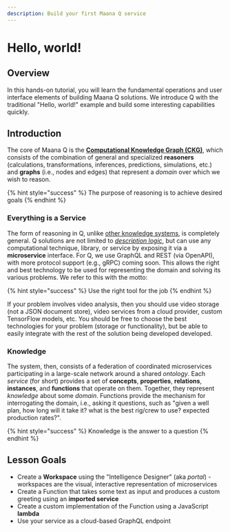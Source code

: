 ```yaml
---
description: Build your first Maana Q service
---
```


# Hello, world!

## Overview

In this hands-on tutorial, you will learn the fundamental operations and user interface elements of building Maana Q solutions.  We introduce Q with the traditional "Hello, world!" example and build some interesting capabilities quickly.

## Introduction

The core of Maana Q is the [**Computational Knowledge Graph \(CKG\)**](../../../product-guide/platform-features/computational-knowledge-graph/), which consists of the combination of general and specialized **reasoners** \(calculations, transformations, inferences, predictions, simulations, etc.\) and **graphs** \(i.e., nodes and edges\) that represent a _domain_ over which we wish to reason.

{% hint style="success" %}
The purpose of reasoning is to achieve desired goals
{% endhint %}

### Everything is a Service

The form of reasoning in Q, unlike [other knowledge systems](https://en.wikipedia.org/wiki/Semantic_Web), is completely general.  Q solutions are not limited to [_description logic_](https://en.wikipedia.org/wiki/Description_logic), but can use any computational technique, library, or service by exposing it via a **microservice** interface.  For Q, we use GraphQL and REST \(via OpenAPI\), with more protocol support \(e.g., gRPC\) coming soon.  This allows the right and best technology to be used for representing the domain and solving its various problems.  We refer to this with the motto:

{% hint style="success" %}
Use the right tool for the job
{% endhint %}

If your problem involves video analysis, then you should use video storage \(not a JSON document store\), video services from a cloud provider, custom TensorFlow models, etc.  You should be free to choose the best technologies for your problem \(storage or functionality\), but be able to easily integrate with the rest of the solution being developed developed.

### Knowledge

The system, then, consists of a federation of coordinated microservices participating in a large-scale network around a shared _ontology_.  Each _service_ \(for short\) provides a set of **concepts**, **properties**, **relations**, **instances**, and **functions** that operate on them.  Together, they represent _knowledge_ about some _domain_.  Functions provide the mechanism for interrogating the domain, i.e., asking it questions, such as "given a well plan, how long will it take it?  what is the best rig/crew to use?  expected production rates?".

{% hint style="success" %}
Knowledge is the answer to a question
{% endhint %}

## Lesson Goals

* Create a **Workspace** using the "Intelligence Designer" \(aka _portal_\) - workspaces are the visual, interactive representation of microservices
* Create a Function that takes some text as input and produces a custom greeting using an **imported service**
* Create a custom implementation of the Function using a JavaScript **lambda**
* Use your service as a cloud-based GraphQL endpoint

